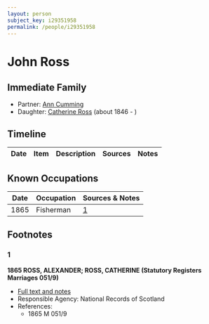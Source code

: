 ```yaml
---
layout: person
subject_key: i29351958
permalink: /people/i29351958
---
```


# John Ross

## Immediate Family

* Partner: [Ann Cumming](./@19882075@-ann-cumming-b-d.md)
* Daughter: [Catherine Ross](./@98280413@-catherine-ross-b1846-d.md) (about 1846 - )

## Timeline

Date | Item | Description | Sources | Notes
---|---|---|---|---

## Known Occupations

Date | Occupation | Sources & Notes
---|---|---
1865 | Fisherman | [1](#1)

## Footnotes

### 1

**1865 ROSS, ALEXANDER; ROSS, CATHERINE (Statutory Registers Marriages 051/9)**

* [Full text and notes](../sources/@64413442@-1865-ross,-alexander;-ross,-catherine-statutory-registers-marriages-051-9-.md)
* Responsible Agency: National Records of Scotland
* References: 
  * 1865 M 051/9

